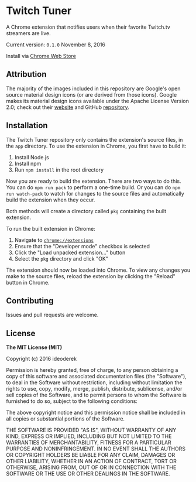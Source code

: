 Twitch Tuner
============

A Chrome extension that notifies users when their favorite Twitch.tv streamers are live.

Current version: `0.1.0` November 8, 2016

Install via [Chrome Web Store](https://chrome.google.com/webstore/detail/twitch-tuner/cplekeleknfoaeiidekmmiffdafamdcm)

Attribution
-----------

The majority of the images included in this repository are Google's open source material design icons (or are derived from those icons). Google makes its material design icons available under the Apache License Version 2.0; check out their [website](https://design.google.com/icons/) and GitHub [repository](https://github.com/google/material-design-icons/).

Installation
------------

The Twitch Tuner repository only contains the extension's source files, in the `app` directory. To use the extension in Chrome, you first have to build it:

1. Install Node.js
2. Install npm
3. Run `npm install` in the root directory

Now you are ready to build the extension. There are two ways to do this. You can do `npm run pack` to perform a one-time build. Or you can do `npm run watch-pack` to watch for changes to the source files and automatically build the extension when they occur.

Both methods will create a directory called `pkg` containing the built extension.

To run the built extension in Chrome:

1. Navigate to [`chrome://extensions`](chrome://extensions)
2. Ensure that the "Developer mode" checkbox is selected
3. Click the "Load unpacked extension..." button
4. Select the `pkg` directory and click "OK"

The extension should now be loaded into Chrome. To view any changes you make to the source files, reload the extension by clicking the "Reload" button in Chrome.

Contributing
------------

Issues and pull requests are welcome.

License
-------

**The MIT License (MIT)**

Copyright (c) 2016 ideoderek

Permission is hereby granted, free of charge, to any person obtaining a copy of this software and associated documentation files (the "Software"), to deal in the Software without restriction, including without limitation the rights to use, copy, modify, merge, publish, distribute, sublicense, and/or sell copies of the Software, and to permit persons to whom the Software is furnished to do so, subject to the following conditions:

The above copyright notice and this permission notice shall be included in all copies or substantial portions of the Software.

THE SOFTWARE IS PROVIDED "AS IS", WITHOUT WARRANTY OF ANY KIND, EXPRESS OR IMPLIED, INCLUDING BUT NOT LIMITED TO THE WARRANTIES OF MERCHANTABILITY, FITNESS FOR A PARTICULAR PURPOSE AND NONINFRINGEMENT. IN NO EVENT SHALL THE AUTHORS OR COPYRIGHT HOLDERS BE LIABLE FOR ANY CLAIM, DAMAGES OR OTHER LIABILITY, WHETHER IN AN ACTION OF CONTRACT, TORT OR OTHERWISE, ARISING FROM, OUT OF OR IN CONNECTION WITH THE SOFTWARE OR THE USE OR OTHER DEALINGS IN THE SOFTWARE.